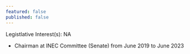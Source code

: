 ```yaml
---
featured: false
published: false
---
```

Legistlative Interest(s): NA

* Chairman at INEC Committee (Senate) from June 2019 to June 2023